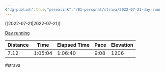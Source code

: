 ```yaml
---
{"dg-publish":true,"permalink":"/01-personal/strava/2022-07-21-day-running/"}
---
```



[[2022-07-21\|2022-07-21]]

[Day running](https://www.strava.com/activities/7506884802)

| Distance | Time    | Elapsed Time | Pace | Elevation |
| -------- | ------- | ------------ | ---- | --------- |
| 7.12     | 1:05:04 | 1:06:40      | 9:08 | 1206      |




#strava
